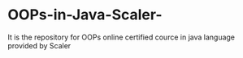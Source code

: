 # OOPs-in-Java-Scaler-
It is the repository for OOPs online certified cource in java language provided by Scaler
